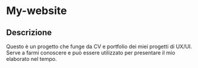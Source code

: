 # My-website
## Descrizione
Questo è un progetto che funge da CV e portfolio dei miei progetti di UX/UI. Serve a farmi conoscere e può essere utilizzato per presentare il mio elaborato nel tempo.
